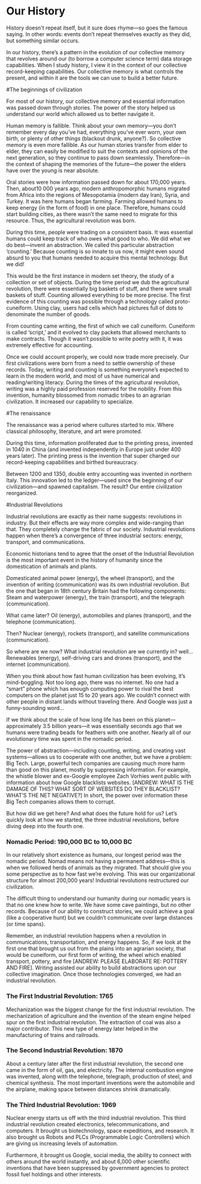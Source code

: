 ﻿# Our History

History doesn't repeat itself, but it sure does rhyme—so goes the famous saying. In other words: events don’t repeat themselves exactly as they did, but something similar occurs. 

In our history, there’s a pattern in the evolution of our collective memory that revolves around our (to borrow a computer science term) data storage capabilities. When I study history, I view it in the context of our collective record-keeping capabilities. Our collective memory is what controls the present, and within it are the tools we can use to build a better future.

#The beginnings of civilization

For most of our history, our collective memory and essential information was passed down through stories. The power of the story helped us understand our world which allowed us to better navigate it.

Human memory is fallible. Think about your own memory—you don’t remember every day you’ve had, everything you’ve ever worn, your own birth, or plenty of other things (blackout drunk, anyone?). So collective memory is even more fallible. As our human stories transfer from elder to elder, they can easily be modified to suit the contexts and opinions of the next generation, so they continue to pass down seamlessly. Therefore—in the context of shaping the memories of the future—the power the elders have over the young is near absolute.

Oral stories were how information passed down for about 170,000 years. Then, about10 000 years ago, modern anthropomorphic humans migrated from Africa into the regions of Mesopotamia (modern day Iran), Syria, and Turkey. It was here humans began farming. Farming allowed humans to keep energy (in the form of food) in one place. Therefore, humans could start building cities, as there wasn’t the same need to migrate for this resource. Thus, the agricultural revolution was born.

During this time, people were trading on a consistent basis. It was essential humans could keep track of who owes what good to who. We did what we do best—invent an abstraction. We called this particular abstraction ‘counting.’ Because counting is so innate to us now, it might even sound absurd to you that humans needed to acquire this mental technology. But we did!

This would be the first instance in modern set theory, the study of a collection or set of objects. During the time period we dub the agricultural revolution, there were essentially big baskets of stuff, and there were small baskets of stuff. Counting allowed everything to be more precise. The first evidence of this counting was possible through a technology called proto-cuneiform. Using clay, users had cells which had pictures full of dots to denominate the number of goods. 

From counting came writing, the first of which we call cuneiform. Cuneiform is called ‘script,’ and it evolved to clay packets that allowed merchants to make contracts. Though it wasn’t possible to write poetry with it, it was extremely effective for accounting.

Once we could account properly, we could now trade more precisely. Our first civilizations were born from a need to settle ownership of these records. Today, writing and counting is something everyone’s expected to learn in the modern world, and most of us have numerical and reading/writing literacy. During the times of the agricultural revolution, writing was a highly paid profession reserved for the nobility. From this invention, humanity blossomed from nomadic tribes to an agrarian civilization. It increased our capability to specialize.



#The renaissance

The renaissance was a period where cultures started to mix. Where classical philosophy, literature, and art were promoted.

During this time, information proliferated due to the printing press, invented in 1040 in China (and invented independently in Europe just under 400 years later). The printing press is the invention that super charged our record-keeping capabilities and birthed bureaucracy.

Between 1200 and 1350, double entry accounting was invented in northern Italy. This innovation led to the ledger—used since the beginning of our civilization—and spawned capitalism. The result? Our entire civilization reorganized. 


#Industrial Revolutions


Industrial revolutions are exactly as their name suggests: revolutions in industry. But their effects are way more complex and wide-ranging than that. They completely change the fabric of our society. Industrial revolutions happen when there’s a convergence of three industrial sectors: energy, transport, and communications. 

Economic historians tend to agree that the onset of the Industrial Revolution is the most important event in the history of humanity since the domestication of animals and plants. 

Domesticated animal power (energy), the wheel (transport), and the invention of writing (communication) was its own industrial revolution. But the one that began in 18th century Britain had the following components: Steam and waterpower (energy), the train (transport), and the telegraph (communication).

What came later? Oil (energy), automobiles and planes (transport), and the telephone (communication).

Then? Nuclear (energy), rockets (transport), and satellite communications (communication).

So where are we now? What industrial revolution are we currently in? well… Renewables (energy), self-driving cars and drones (transport), and the internet (communication).

When you think about how fast human civilization has been evolving, it’s mind-boggling. Not too long ago, there was no internet. No one had a “smart” phone which has enough computing power to rival the best computers on the planet just 15 to 20 years ago. We couldn’t connect with other people in distant lands without traveling there. And Google was just a funny-sounding word…

If we think about the scale of how long life has been on this planet—approximately 3.5 billion years—it was essentially seconds ago that we humans were trading beads for feathers with one another. Nearly all of our evolutionary time was spent in the nomadic period.

The power of abstraction—including counting, writing, and creating vast systems—allows us to cooperate with one another, but we have a problem: Big Tech. Large, powerful tech companies are causing much more harm than good on this planet, mostly by suppressing information. For example, the whistle blower and ex-Google employee Zach Vorhies went public with information about how Google blacklists websites. [ANDREW: WHAT IS THE DAMAGE OF THIS? WHAT SORT OF WEBSITES DO THEY BLACKLIST? WHAT’S THE NET NEGATIVE?] In short, the power over information these Big Tech companies allows them to corrupt. 

But how did we get here? And what does the future hold for us? 
Let’s quickly look at how we started, the three industrial revolutions, before diving deep into the fourth one. 

### Nomadic Period: 190,000 BC to 10,000 BC

In our relatively short existence as humans, our longest period was the nomadic period. Nomad means not having a permanent address—this is when we followed herds of animals as they migrated. That should give you some perspective as to how fast we’re evolving. This was our organizational structure for almost 200,000 years! Industrial revolutions restructured our civilization.

The difficult thing to understand our humanity during our nomadic years is that no one knew how to write. We have some cave paintings, but no other records. Because of our ability to construct stories, we could achieve a goal (like a cooperative hunt) but we couldn’t communicate over large distances (or time spans).

Remember, an industrial revolution happens when a revolution in communications, transportation, and energy happens. So, if we look at the first one that brought us out from the plains into an agrarian society, that would be cuneiform, our first form of writing, the wheel which enabled transport, pottery, and fire [ANDREW: PLEASE ELABORATE RE: POTTERY AND FIRE]. Writing assisted our ability to build abstractions upon our collective imagination. Once those technologies converged, we had an industrial revolution. 

### The First Industrial Revolution: 1765

Mechanization was the biggest change for the first industrial revolution. The mechanization of agriculture and the invention of the steam engine helped spur on the first industrial revolution. The extraction of coal was also a major contributor. This new type of energy later helped in the manufacturing of trains and railroads. 

### The Second Industrial Revolution: 1870

About a century later after the first industrial revolution, the second one came in the form of oil, gas, and electricity. The internal combustion engine was invented, along with the telephone, telegraph, production of steel, and chemical synthesis. The most important inventions were the automobile and the airplane, making space between distances shrink dramatically. 

### The Third Industrial Revolution: 1969

Nuclear energy starts us off with the third industrial revolution. This third industrial revolution created electronics, telecommunications, and computers. It brought us biotechnology, space expeditions, and research. It also brought us Robots and PLCs (Programmable Logic Controllers) which are giving us increasing levels of automation. 

Furthermore, it brought us Google, social media, the ability to connect with others around the world instantly, and about 6,000 other scientific inventions that have been suppressed by government agencies to protect fossil fuel holdings and other interests. 




